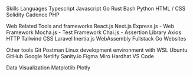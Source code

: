 Skills
Languages
Typescript
Javascript
Go
Rust
Bash
Python
HTML / CSS
Solidity
Cadence
PHP

Web Related Tools and frameworks
React.js
Next.js
Express.js - Web Framework
Mocha.js - Test Framework
Chai.js - Assertion Library
Axios HTTP
Tailwind CSS
Laravel
Inertia.js
WebAssembly
Fullstack Go Websites

Other tools
Git
Postman
Linux development environment with WSL Ubuntu
GitHub
Google
Netlify
Sanity.io
Figma
Miro
Hardhat
VS Code

Data Visualization
Matplotlib
Plotly
